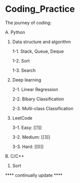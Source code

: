 # Coding_Practice
 The journey of coding:
 
 A. Python

 1. Data structure and algorithm

    1-1. Stack, Queue, Deque
   
    1-2. Sort
   
    1-3. Search
   
 2. Deep learning

    2-1. Linear Regression
   
    2-2. Bibary Classification

    2-3. Multi-class Classification

3. LeetCode

   3-1. Easy: [[1]]
   
   3-2. Medium: [[3]]

   3-3. Hard: [[0]]

 B. C/C++

 1. Sort




**** continually update ****
